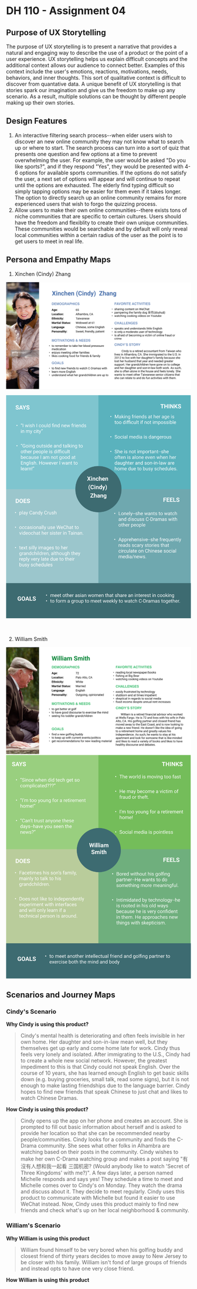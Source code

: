 # DH 110 - Assignment 04

## Purpose of UX Storytelling

The purpose of UX storytelling is to present a narrative that provides a natural and engaging way to describe the use of a product or the point of a user experience. UX storytelling helps us explain difficult concepts and the additional context allows our audience to connect better. Examples of this context include the user's emotions, reactions, motivations, needs, behaviors, and inner thoughts. This sort of qualitative context is difficult to discover from quantative data. A unique benefit of UX storytelling is that stories spark our imagination and give us the freedom to make up any scenario. As a result, multiple solutions can be thought by different people making up their own stories. 

## Design Features

1. An interactive filtering search process--when elder users wish to discover an new online community they may not know what to search up or where to start. The search process can turn into a sort of quiz that presents one question and few options at a time to prevent overwhelming the user. For example, the user would be asked "Do you like sports?", and if they respond "Yes", they would be presented with 4-6 options for available sports communities. If the options do not satisfy the user, a next set of options will appear and will continue to repeat until the options are exhausted. The elderly find typing difficult so simply tapping options may be easier for them even if it takes longer. The option to directly search up an online community remains for more experienced users that wish to forgo the quizzing process.
2. Allow users to make their own online communities--there exists tons of niche communities that are specific to certain cultures. Users should have the freedom and flexiblity to create their own unique communities. These communities would be searchable and by default will only reveal local communities within a certain radius of the user as the point is to get users to meet in real life.  

## Persona and Empathy Maps

1. Xinchen (Cindy) Zhang

![](/assignment04/assginment%2004/Cindy%20Zhang.png)

![](/assignment04/assginment%2004/Frame%201.png)

</br>

2. William Smith 

![](/assignment04/assginment%2004/William%20Smith.png)
![](/assignment04/assginment%2004/Frame%202.png)

## Scenarios and Journey Maps

### Cindy's Scenario

**Why Cindy is using this product?**

> Cindy's mental health is deteriorating and often feels invisible in her own home. Her daughter and son-in-law mean well, but they themselves get up early and come home late for work. Cindy thus feels very lonely and isolated. After immigrating to the U.S., Cindy had to create a whole new social network. However, the greatest impediment to this is that Cindy could not speak English. Over the course of 10 years, she has learned enough English to get basic skills down (e.g. buying groceries, small talk, read some signs), but it is not enough to make lasting friendships due to the language barrier. Cindy hopes to find new friends that speak Chinese to just chat and likes to watch Chinese Dramas.  

**How Cindy is using this product?**

> Cindy opens up the app on her phone and creates an account. She is prompted to fill out basic information about herself and is asked to provide her location so that she can be recommended nearby people/communities. Cindy looks for a community and finds the C-Drama community. She sees what other folks in Alhambra are watching based on their posts in the community. Cindy wishes to make her own C-Drama watching group and makes a post saying "有沒有人想和我一起看 三国机密? (Would anybody like to watch 'Secret of Three Kingdoms' with me?)". A few days later, a person named Michelle responds and says yes! They schedule a time to meet and Michelle comes over to Cindy's on Monday. They watch the drama and discuss about it. They decide to meet regularly. Cindy uses this product to communicate with Michelle but found it easier to use WeChat instead. Now, Cindy uses this product mainly to find new friends and check what's up on her local neighborhood & community.

### William's Scenario

**Why William is using this product**

> William found himself to be very bored when his golfing buddy and closest friend of thirty years decides to move away to New Jersey to be closer with his family. William isn't fond of large groups of friends and instead opts to have one very close friend.

**How William is using this product** 
> 
